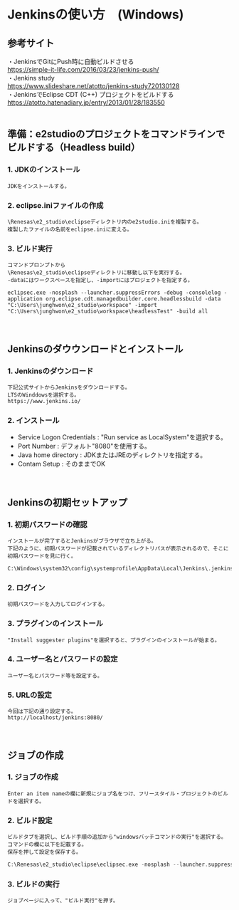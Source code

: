 # Jenkinsの使い方　(Windows)

## 参考サイト
・JenkinsでGitにPush時に自動ビルドさせる<br>
<https://simple-it-life.com/2016/03/23/jenkins-push/><br>
・Jenkins study<br>
<https://www.slideshare.net/atotto/jenkins-study720130128><br>
・JenkinsでEclipse CDT (C++) プロジェクトをビルドする<br>
<https://atotto.hatenadiary.jp/entry/2013/01/28/183550><br>
<br>

## 準備：e2studioのプロジェクトをコマンドラインでビルドする（Headless build）
### 1. JDKのインストール
    JDKをインストールする。

### 2. eclipse.iniファイルの作成
    \Renesas\e2_studio\eclipseディレクトリ内のe2studio.iniを複製する。
    複製したファイルの名前をeclipse.iniに変える。

### 3. ビルド実行
    コマンドプロンプトから
    \Renesas\e2_studio\eclipseディレクトリに移動し以下を実行する。
    -dataにはワークスペースを指定し、-importにはプロジェクトを指定する。
```shell
eclipsec.exe -nosplash --launcher.suppressErrors -debug -consolelog -application org.eclipse.cdt.managedbuilder.core.headlessbuild -data "C:\Users\junghwon\e2_studio\workspace" -import "C:\Users\junghwon\e2_studio\workspace\headlessTest" -build all
```
<br>

## Jenkinsのダウウンロードとインストール
### 1. Jenkinsのダウンロード
    下記公式サイトからJenkinsをダウンロードする。
    LTSのWinddowsを選択する。
    https://www.jenkins.io/

### 2. インストール
* Service Logon Credentials : "Run service as LocalSystem"を選択する。<br>
* Port Number : デフォルト"8080"を使用する。<br>
* Java home directory : JDKまたはJREのディレクトリを指定する。<br>
* Contam Setup : そのままでOK<br>
<br>

## Jenkinsの初期セットアップ
### 1. 初期パスワードの確認
    インストールが完了するとJenkinsがブラウザで立ち上がる。
    下記のように、初期パスワードが記載されているディレクトリパスが表示されるので、そこに初期パスワードを見に行く。

    C:\Windows\system32\config\systemprofile\AppData\Local\Jenkins\.jenkins\secrets\initialAdminPassword

### 2. ログイン
    初期パスワードを入力してログインする。

### 3. プラグインのインストール
    "Install suggester plugins"を選択すると、プラグインのインストールが始まる。

### 4. ユーザー名とパスワードの設定
    ユーザー名とパスワード等を設定する。

### 5. URLの設定
    今回は下記の通り設定する。
    http://localhost/jenkins:8080/
<br>

## ジョブの作成
### 1. ジョブの作成
    Enter an item nameの欄に新規にジョブ名をつけ、フリースタイル・プロジェクトのビルドを選択する。

### 2. ビルド設定
    ビルドタブを選択し、ビルド手順の追加から"windowsバッチコマンドの実行"を選択する。
    コマンドの欄に以下を記載する。
    保存を押して設定を保存する。
```c
C:\Renesas\e2_studio\eclipse\eclipsec.exe -nosplash --launcher.suppressErrors -debug -consolelog -application org.eclipse.cdt.managedbuilder.core.headlessbuild -data "C:\Users\junghwon\e2_studio\workspace" -import "C:\Users\junghwon\e2_studio\workspace\headlessTest" -build all
```

### 3. ビルドの実行
    ジョブページに入って、"ビルド実行"を押す。
<br>


    
